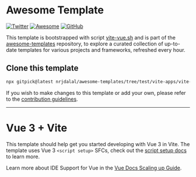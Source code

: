# Awesome Template

[![Twitter](https://img.shields.io/twitter/follow/nrjdalal_com?label=%40nrjdalal_com)](https://twitter.com/nrjdalal_com) [![Awesome](https://awesome.re/badge.svg)](https://github.com/nrjdalal/awesome-templates) [![GitHub](https://img.shields.io/github/stars/nrjdalal/awesome-templates?color=blue)](https://github.com/nrjdalal/awesome-templates)

This template is bootstrapped with script [vite-vue.sh](https://github.com/nrjdalal/awesome-templates/blob/test/.github/.scripts/vite-vue.sh) and is part of the [awesome-templates](https://github.com/nrjdalal/awesome-templates) repository, to explore a curated collection of up-to-date templates for various projects and frameworks, refreshed every hour.

## Clone this template

```bash
npx gitpick@latest nrjdalal/awesome-templates/tree/test/vite-apps/vite-vue
```

If you wish to make changes to this template or add your own, please refer to the [contribution guidelines](https://github.com/nrjdalal/awesome-templates?tab=readme-ov-file#contributing).

---
  
# Vue 3 + Vite

This template should help get you started developing with Vue 3 in Vite. The template uses Vue 3 `<script setup>` SFCs, check out the [script setup docs](https://v3.vuejs.org/api/sfc-script-setup.html#sfc-script-setup) to learn more.

Learn more about IDE Support for Vue in the [Vue Docs Scaling up Guide](https://vuejs.org/guide/scaling-up/tooling.html#ide-support).
